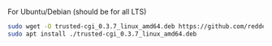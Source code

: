 For Ubuntu/Debian (should be for all LTS)

```bash
sudo wget -O trusted-cgi_0.3.7_linux_amd64.deb https://github.com/reddec/trusted-cgi/releases/download/v0.3.7/trusted-cgi_0.3.7_linux_amd64.deb
sudo apt install ./trusted-cgi_0.3.7_linux_amd64.deb
```